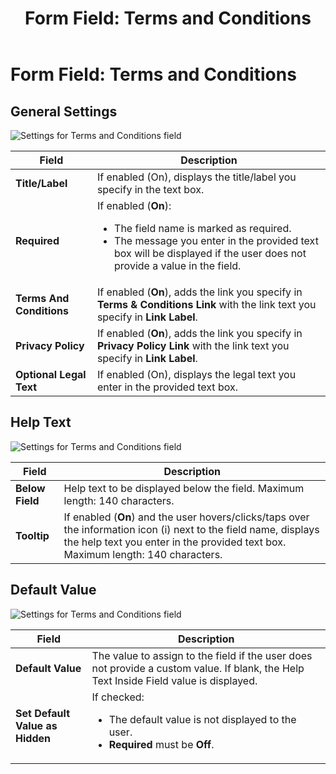 ﻿---
uid: form-field-terms-conditions
locale: en
title: "Form Field: Terms and Conditions"
dnneditions: Evoq Engage
dnnversion: 09.02.00
related-topics: form-field-address,form-field-date-time,form-field-dropdown,form-field-email,form-field-esignature,form-field-multi-line-text,form-field-multiple-choice,form-field-name,form-field-number,form-field-phone-number,form-field-single-line-text,form-field-static-text,form-field-url-website,form-field-submit
---

# Form Field: Terms and Conditions

## General Settings

  

![Settings for Terms and Conditions field](/images/scr-FormField-TermsConditions-generalsettings.gif)

  

|**Field**|**Description**|
|---|---|
|**Title/Label**|If enabled (On), displays the title/label you specify in the text box.|
|**Required**|If enabled (**On**):<ul><li>The field name is marked as required.</li><li>The message you enter in the provided text box will be displayed if the user does not provide a value in the field.</li></ul>|
|**Terms And Conditions**|If enabled (**On**), adds the link you specify in **Terms & Conditions Link** with the link text you specify in **Link Label**.|
|**Privacy Policy**|If enabled (**On**), adds the link you specify in **Privacy Policy Link** with the link text you specify in **Link Label**.|
|**Optional Legal Text**|If enabled (On), displays the legal text you enter in the provided text box.|

## Help Text

  

![Settings for Terms and Conditions field](/images/scr-FormField-TermsConditions-helptext.gif)

  

|**Field**|**Description**|
|---|---|
|**Below Field**|Help text to be displayed below the field. Maximum length: 140 characters.|
|**Tooltip**|If enabled (**On**) and the user hovers/clicks/taps over the information icon (i) next to the field name, displays the help text you enter in the provided text box. Maximum length: 140 characters.|

## Default Value

  

![Settings for Terms and Conditions field](/images/scr-FormField-TermsConditions-defaultvalue.png)

  

|**Field**|**Description**|
|---|---|
|**Default Value**|The value to assign to the field if the user does not provide a custom value. If blank, the Help Text Inside Field value is displayed.|
|**Set Default Value as Hidden**|If checked:<ul><li>The default value is not displayed to the user.</li><li>**Required** must be **Off**.</li></ul>

